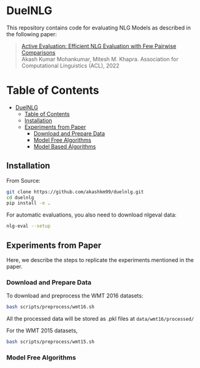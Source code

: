 # DuelNLG
This repository contains code for evaluating NLG Models as described in the following paper:  
>[Active Evaluation: Efficient NLG Evaluation with Few Pairwise Comparisons](http://homes.cs.washington.edu/~marcotcr/acl20_checklist.pdf)  
> Akash Kumar Mohankumar, Mitesh M. Khapra. 
> Association for Computational Linguistics (ACL), 2022

Table of Contents
=================

   * [DuelNLG](#duelnlg)
      * [Table of Contents](#table-of-contents)
      * [Installation](#installation)
      * [Experiments from Paper](#experiments-from-paper)
         * [Download and Prepare Data](#download-and-prepare-data) 
         * [Model Free Algorithms](#model-free-algorithms)
         * [Model Based Algorithms](#model-based-algorithms)

## Installation
From Source:  
```bash
git clone https://github.com/akashkm99/duelnlg.git
cd duelnlg
pip install -e .
```
For automatic evaluations, you also need to download nlgeval data:
```bash
nlg-eval --setup
```

## Experiments from Paper
Here, we describe the steps to replicate the experiments mentioned in the paper. 

### Download and Prepare Data
To download and preprocess the WMT 2016 datasets:
```bash
bash scripts/preprocess/wmt16.sh
```
All the processed data will be stored as .pkl files at ```data/wmt16/processed/```

For the WMT 2015 datasets, 
```bash
bash scripts/preprocess/wmt15.sh
```
### Model Free Algorithms


